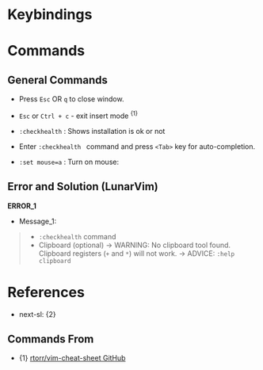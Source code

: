 # Keybindings

# Commands

## General Commands

* Press `Esc` OR `q` to close window.

* `Esc` or `Ctrl + c` - exit insert mode <sup>{1}</sup>

* `:checkhealth` : Shows installation is ok or not

* Enter `:checkhealth ` command and press `<Tab>` key for auto-completion.

* `:set mouse=a` : Turn on mouse: 

## Error and Solution (LunarVim)

**ERROR_1**

* Message_1:

> * `:checkhealth` command
> * Clipboard (optional) -> WARNING: No clipboard tool found. Clipboard registers (`+` and `*`) will not work. -> ADVICE: `:help clipboard`

# References

* next-sl: {2}

## Commands From

* {1} [rtorr/vim-cheat-sheet GitHub](https://github.com/rtorr/vim-cheat-sheet)
